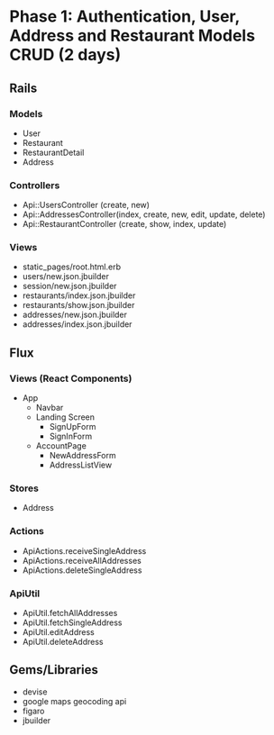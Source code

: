 # Phase 1: Authentication, User, Address and Restaurant Models CRUD (2 days)

## Rails
### Models
* User
* Restaurant
* RestaurantDetail
* Address

### Controllers
* Api::UsersController (create, new)
* Api::AddressesController(index, create, new, edit, update, delete)
* Api::RestaurantController (create, show, index, update)

### Views
* static_pages/root.html.erb
* users/new.json.jbuilder
* session/new.json.jbuilder
* restaurants/index.json.jbuilder
* restaurants/show.json.jbuilder
* addresses/new.json.jbuilder
* addresses/index.json.jbuilder

## Flux
### Views (React Components)
* App
  * Navbar
  * Landing Screen
    * SignUpForm
    * SignInForm
  * AccountPage
    * NewAddressForm
    * AddressListView

### Stores
* Address

### Actions
* ApiActions.receiveSingleAddress
* ApiActions.receiveAllAddresses
* ApiActions.deleteSingleAddress

### ApiUtil
* ApiUtil.fetchAllAddresses
* ApiUtil.fetchSingleAddress
* ApiUtil.editAddress
* ApiUtil.deleteAddress


## Gems/Libraries
* devise
* google maps geocoding api
* figaro
* jbuilder
